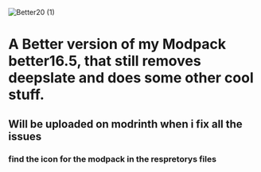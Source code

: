 ![Better20 (1)](https://github.com/user-attachments/assets/21770420-c132-4874-8611-15b8f8483508)
# A Better version of my Modpack better16.5, that still removes deepslate and does some other cool stuff.
## Will be uploaded on modrinth when i fix all the issues
### find the icon for the modpack in the respretorys files
